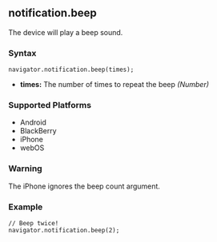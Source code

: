 notification.beep
-----------------

The device will play a beep sound.

### Syntax ###

    navigator.notification.beep(times);

- __times:__ The number of times to repeat the beep _(Number)_

### Supported Platforms ###

- Android
- BlackBerry
- iPhone
- webOS

### Warning ###

The iPhone ignores the beep count argument.

### Example ###

    // Beep twice!
    navigator.notification.beep(2);
